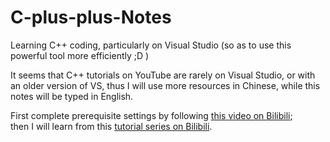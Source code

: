 # C-plus-plus-Notes

Learning C++ coding, particularly on Visual Studio (so as to use this powerful tool more efficiently ;D )

It seems that C++ tutorials on YouTube are rarely on Visual Studio, or with an older version of VS, thus I will use more resources in Chinese, while this notes will be typed in English.

First complete prerequisite settings by following [this video on Bilibili](https://www.bilibili.com/video/BV1U741157Rd?spm_id_from=333.999.0.0);\
then I will learn from this [tutorial series on Bilibili](https://www.bilibili.com/video/BV1ty4y1m7pZ?spm_id_from=333.999.0.0). 
